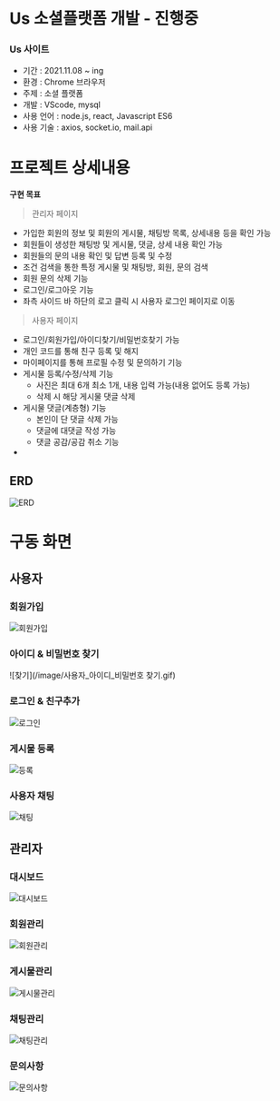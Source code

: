 # Us 소셜플랫폼 개발 - 진행중

### Us 사이트

* 기간 : 2021.11.08 ~ ing
* 환경 : Chrome 브라우저
* 주제 : 소셜 플랫폼
* 개발 : VScode, mysql
* 사용 언어 : node.js, react, Javascript ES6
* 사용 기술 : axios, socket.io, mail.api

# 프로젝트 상세내용

**구현 목표**
> 관리자 페이지
+ 가입한 회원의 정보 및 회원의 게시물, 채팅방 목록, 상세내용 등을 확인 가능
+ 회원들이 생성한 채팅방 및 게시물, 댓글, 상세 내용 확인 가능
+ 회원들의 문의 내용 확인 및 답변 등록 및 수정
+ 조건 검색을 통한 특정 게시물 및 채팅방, 회원, 문의 검색
+ 회원 문의 삭제 기능
+ 로그인/로그아웃 기능
+ 좌측 사이드 바 하단의 로고 클릭 시 사용자 로그인 페이지로 이동
> 사용자 페이지
+ 로그인/회원가입/아이디찾기/비밀번호찾기 가능
+ 개인 코드를 통해 친구 등록 및 해지
+ 마이페이지를 통해 프로필 수정 및 문의하기 기능
+ 게시물 등록/수정/삭제 기능
  + 사진은 최대 6개 최소 1개, 내용 입력 가능(내용 없어도 등록 가능)
  + 삭제 시 해당 게시물 댓글 삭제
+ 게시물 댓글(계층형) 기능
  + 본인이 단 댓글 삭제 가능
  + 댓글에 대댓글 작성 가능
  + 댓글 공감/공감 취소 기능
+ 

## ERD
![ERD](/image/erd.png)

# 구동 화면
## 사용자
  ### 회원가입
![회원가입](/image/사용자_회원가입.gif)  
  ### 아이디 & 비밀번호 찾기
![찾기](/image/사용자_아이디_비밀번호 찾기.gif)
  ### 로그인 & 친구추가
![로그인](/image/사용자_로그인친구추가.gif)
  ### 게시물 등록
![등록](/image/사용자_게시물등록.gif)
  ### 사용자 채팅
![채팅](/image/사용자_채팅.gif)

## 관리자
  ### 대시보드
![대시보드](/image/관리자_대시보드.gif)
  ### 회원관리
![회원관리](/image/관리자_회원관리.gif)
  ### 게시물관리
![게시물관리](/image/관리자_게시물관리.gif)
  ### 채팅관리
![채팅관리](/image/관리자_채팅관리.gif)
  ### 문의사항
![문의사항](/image/관리자_문의사항.gif)






